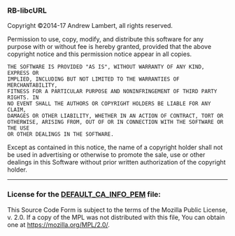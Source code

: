 ### RB-libcURL 

Copyright ©2014-17 Andrew Lambert, all rights reserved.

 Permission to use, copy, modify, and distribute this software for any purpose
 with or without fee is hereby granted, provided that the above copyright
 notice and this permission notice appear in all copies.
 
    THE SOFTWARE IS PROVIDED "AS IS", WITHOUT WARRANTY OF ANY KIND, EXPRESS OR
    IMPLIED, INCLUDING BUT NOT LIMITED TO THE WARRANTIES OF MERCHANTABILITY,
    FITNESS FOR A PARTICULAR PURPOSE AND NONINFRINGEMENT OF THIRD PARTY RIGHTS. IN
    NO EVENT SHALL THE AUTHORS OR COPYRIGHT HOLDERS BE LIABLE FOR ANY CLAIM,
    DAMAGES OR OTHER LIABILITY, WHETHER IN AN ACTION OF CONTRACT, TORT OR
    OTHERWISE, ARISING FROM, OUT OF OR IN CONNECTION WITH THE SOFTWARE OR THE USE
    OR OTHER DEALINGS IN THE SOFTWARE.
 
 Except as contained in this notice, the name of a copyright holder shall not
 be used in advertising or otherwise to promote the sale, use or other dealings
 in this Software without prior written authorization of the copyright holder.

----
### License for the [DEFAULT_CA_INFO_PEM](https://github.com/charonn0/RB-libcURL/blob/master/DEFAULT_CA_INFO_PEM) file:

  This Source Code Form is subject to the terms of the Mozilla Public License, v. 2.0. 
  If a copy of the MPL was not distributed with this file, You can obtain one at 
  https://mozilla.org/MPL/2.0/.
